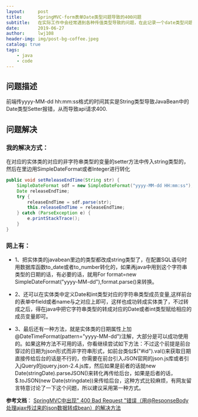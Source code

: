 ```yaml
---
layout:     post
title:      SpringMVC·form表单Date类型问题导致的400问题
subtitle:   在实际工作中会经常遇到各种传值类型导致的问题，在此记录一个date类型问题。
date:       2019-06-27
author:     lwj108
header-img: img/post-bg-coffee.jpeg
catalog: true
tags:
    - java
    - code
---
```

## 问题描述
前端传yyyy-MM-dd hh:mm:ss格式的时间其实是String类型导致JavaBean中的Date类型Setter报错，从而导致api请求400.

## 问题解决
### 我的解决方式：
在对应的实体类的对应的非字符串类型的变量的setter方法中传入string类型的，然后在里边用SimpleDateFormat或者Integer进行转化
```java
public void setReleaseEndTime(String str) {
    SimpleDateFormat sdf = new SimpleDateFormat("yyyy-MM-dd HH:mm:ss");
    Date releaseEndTime;
    try {
        releaseEndTime = sdf.parse(str);
        this.releaseEndTime = releaseEndTime;
    } catch (ParseException e) {
        e.printStackTrace();
    }
}
```

### 网上有：

* 1、把实体类的javabean里边的类型都改成string类型了，在配置SQL语句时用数据库函数to_date或者to_number转化的，如果再java中用到这个字符串类型的日期的话，有必要的话，就用For format=new SimpleDateFormat("yyyy-MM-dd"),format.parse()来转换。

* 2、还可以在实体类中定义Date和int类型对应的字符串类型成员变量,这样前台的表单中field或者name与之对应上即可，这样也成功转成实体类了，不过转成之后，得在java中把它字符串类型的转成对应的Date或者int类型赋给相应的成员变量即可。

* 3、最后还有一种方法，就是实体类的日期属性上加@DateTimeFormat(pattern="yyyy-MM-dd")注解，大部分是可以成功使用的。如果这种方法不可用的话，你看继续尝试如下方法：不过这个前提是前台穿过的日期为json形式而非字符串形式，如前台类似$("#id").val()来获取日期直接传给后台的话是不行的，你需要在前台引入JSON官网的json.js库或者引入jQuery的jquery.json-2.4.js库，然后如果是前者的话就new Date(stringDate).parseJSON()来转化再传给后台，如果是后者的话，$.toJSON(new Date(stringdate))来传给后台，这种方式比较麻烦，有网友留言特意讨论了一下这个问题，所以建议采用第一种方式。
 
**参考文档**：
[SpringMVC中出现" 400 Bad Request "错误（用@ResponseBody处理ajax传过来的json数据转成bean）的解决方法](https://blog.csdn.net/chenleixing/article/details/43740759  "参考文章")